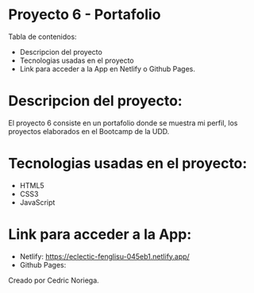 # Proyecto 6 - Portafolio

Tabla de contenidos:

- Descripcion del proyecto
- Tecnologias usadas en el proyecto
- Link para acceder a la App en Netlify o Github Pages.

# Descripcion del proyecto:

El proyecto 6 consiste en un portafolio donde se muestra mi perfil, los proyectos elaborados en el Bootcamp de la UDD.

# Tecnologias usadas en el proyecto:

- HTML5
- CSS3
- JavaScript

# Link para acceder a la App:

- Netlify: https://eclectic-fenglisu-045eb1.netlify.app/
- Github Pages: 

Creado por Cedric Noriega.
